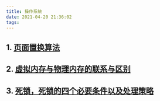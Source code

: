 ```yaml
---
title: 操作系统
date: 2021-04-20 21:36:02
tags:  
---
```


## 1. [页面置换算法](https://blog.csdn.net/dl674756321/article/details/103266331)

## 2. [虚拟内存与物理内存的联系与区别](https://blog.csdn.net/lvyibin890/article/details/82217193)

## 3. [死锁，死锁的四个必要条件以及处理策略](https://blog.csdn.net/wljliujuan/article/details/79614019)
